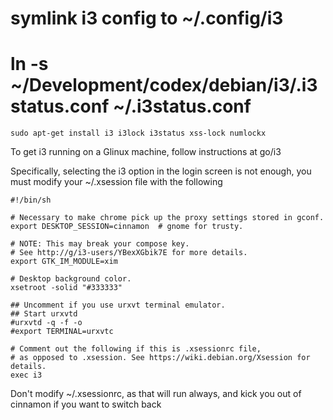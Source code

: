 # symlink i3 config to ~/.config/i3
# ln -s ~/Development/codex/debian/i3/.i3status.conf ~/.i3status.conf

`sudo apt-get install i3 i3lock i3status xss-lock numlockx`

To get i3 running on a Glinux machine, follow instructions at go/i3

Specifically, selecting the i3 option in the login screen is not enough,
you must modify your ~/.xsession file with the following
```
#!/bin/sh

# Necessary to make chrome pick up the proxy settings stored in gconf.
export DESKTOP_SESSION=cinnamon  # gnome for trusty.

# NOTE: This may break your compose key.
# See http://g/i3-users/YBexXGbik7E for more details.
export GTK_IM_MODULE=xim

# Desktop background color.
xsetroot -solid "#333333"

## Uncomment if you use urxvt terminal emulator.
## Start urxvtd
#urxvtd -q -f -o
#export TERMINAL=urxvtc

# Comment out the following if this is .xsessionrc file,
# as opposed to .xsession. See https://wiki.debian.org/Xsession for details.
exec i3
```

Don't modify ~/.xsessionrc, as that will run always, and kick you out of
cinnamon if you want to switch back
